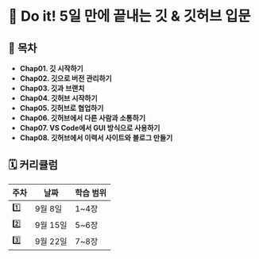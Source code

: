 # 📘 Do it! 5일 만에 끝내는 깃 & 깃허브 입문


## 🔖 목차

- **Chap01. 깃 시작하기**
- **Chap02. 깃으로 버전 관리하기**
- **Chap03. 깃과 브랜치**
- **Chap04. 깃허브 시작하기**
- **Chap05. 깃허브로 협업하기**
- **Chap06. 깃허브에서 다른 사람과 소통하기**
- **Chap07. VS Code에서 GUI 방식으로 사용하기**
- **Chap08. 깃허브에서 이력서 사이트와 블로그 만들기**



## 🗓 커리큘럼

| 주차 | 날짜       | 학습 범위 |
|------|-----------|-----------|
| 1️⃣  | 9월 8일   | 1~4장    |
| 2️⃣  | 9월 15일  | 5~6장    |
| 3️⃣  | 9월 22일  | 7~8장    |

